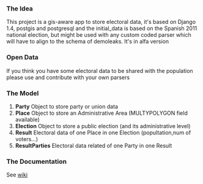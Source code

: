 ### The Idea
This project is a gis-aware app to store electoral data, it's based on Django 1.4, postgis and postgresql and the initial_data is based on the Spanish 2011 national election, but might be used with any custom coded parser which will have to align to the schema of demoleaks. It's in alfa version

### Open Data
If you think you have some electoral data to be shared with the population please use and contribute with your own parsers

### The Model
1. **Party**         Object to store party or union data
2. **Place**         Object to store an Administrative Area (MULTYPOLYGON field available)
3. **Election**      Object to store a public election (and its administrative level)
4. **Result**        Electoral data of one Place in one Election (popultation,num of voters...)
5. **ResultParties** Electoral data related of one Party in one Result

### The Documentation
See [wiki](https://github.com/avances123/demoleaks/wiki/_pages)